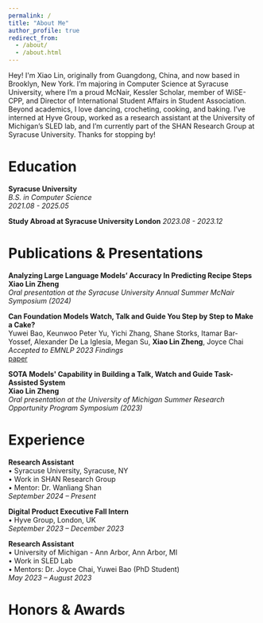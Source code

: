```yaml
---
permalink: /
title: "About Me"
author_profile: true
redirect_from: 
  - /about/
  - /about.html
---
```


Hey! I'm Xiao Lin, originally from Guangdong, China, and now based in Brooklyn, New York. I’m majoring in Computer Science at Syracuse University, where I’m a proud McNair, Kessler Scholar, member of WiSE-CPP, and Director of International Student Affairs in Student Association. Beyond academics, I love dancing, crocheting, cooking, and baking. I’ve interned at Hyve Group, worked as a research assistant at the University of Michigan’s SLED lab, and I’m currently part of the SHAN Research Group at Syracuse University. Thanks for stopping by!



Education
======

**Syracuse University**  
_B.S. in Computer Science_  
_2021.08 - 2025.05_  


**Study Abroad at Syracuse University London**
_2023.08 - 2023.12_



Publications & Presentations
======

**Analyzing Large Language Models’ Accuracy In Predicting Recipe Steps**  
**Xiao Lin Zheng**  
_Oral presentation at the Syracuse University Annual Summer McNair Symposium (2024)_


**Can Foundation Models Watch, Talk and Guide You Step by Step to Make a Cake?**  
Yuwei Bao, Keunwoo Peter Yu, Yichi Zhang, Shane Storks, Itamar Bar-Yossef, Alexander De La Iglesia, Megan Su, **Xiao Lin Zheng**, Joyce Chai  
_Accepted to EMNLP 2023 Findings_  
[paper](https://arxiv.org/abs/2311.00738)


**SOTA Models' Capability in Building a Talk, Watch and Guide Task-Assisted System**  
**Xiao Lin Zheng**  
_Oral presentation at the University of Michigan Summer Research Opportunity Program Symposium (2023)_



Experience
======
**Research Assistant**  
• Syracuse University, Syracuse, NY  
• Work in SHAN Research Group  
• Mentor: Dr. Wanliang Shan  
_September 2024 – Present_  

**Digital Product Executive Fall Intern**  
• Hyve Group, London, UK  
_September 2023 – December 2023_

**Research Assistant**  
• University of Michigan - Ann Arbor, Ann Arbor, MI  
• Work in SLED Lab  
• Mentors: Dr. Joyce Chai, Yuwei Bao (PhD Student)  
_May 2023 – August 2023_  



Honors & Awards
======
